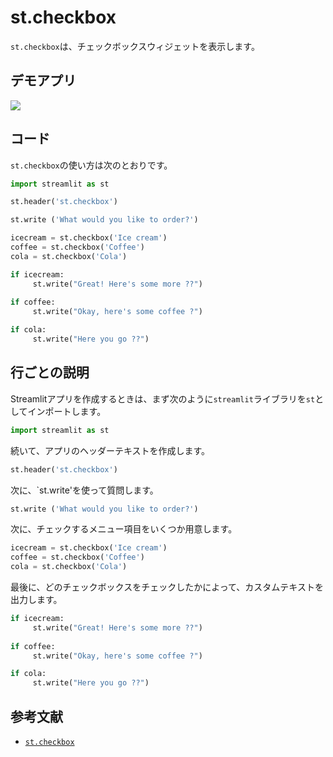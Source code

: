 # st.checkbox

`st.checkbox`は、チェックボックスウィジェットを表示します。

## デモアプリ

[![](https://static.streamlit.io/badges/streamlit_badge_black_white.svg)](https://share.streamlit.io/dataprofessor/st.checkbox/ "Streamlitアプリ")

## コード

`st.checkbox`の使い方は次のとおりです。

```python
import streamlit as st

st.header('st.checkbox')

st.write ('What would you like to order?')

icecream = st.checkbox('Ice cream')
coffee = st.checkbox('Coffee')
cola = st.checkbox('Cola')

if icecream:
     st.write("Great! Here's some more ??")
    
if coffee: 
     st.write("Okay, here's some coffee ?")

if cola:
     st.write("Here you go ??")
```

## 行ごとの説明

Streamlitアプリを作成するときは、まず次のように`streamlit`ライブラリを`st`としてインポートします。

```python
import streamlit as st
```

続いて、アプリのヘッダーテキストを作成します。

```python
st.header('st.checkbox')
```

次に、\`st.write'を使って質問します。

```python
st.write ('What would you like to order?')
```

次に、チェックするメニュー項目をいくつか用意します。

```python
icecream = st.checkbox('Ice cream')
coffee = st.checkbox('Coffee')
cola = st.checkbox('Cola')
```

最後に、どのチェックボックスをチェックしたかによって、カスタムテキストを出力します。

```python
if icecream:
     st.write("Great! Here's some more ??")
    
if coffee: 
     st.write("Okay, here's some coffee ?")

if cola:
     st.write("Here you go ??")
```

## 参考文献

- [`st.checkbox`](https://docs.streamlit.io/library/api-reference/widgets/st.checkbox)